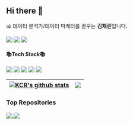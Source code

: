 ## Hi there 👋

<!--
**Kim-Chae-Rin/Kim-Chae-Rin** is a ✨ _special_ ✨ repository because its `README.md` (this file) appears on your GitHub profile.

Here are some ideas to get you started:

- 🔭 I’m currently working on ...
- 🌱 I’m currently learning ...
- 👯 I’m looking to collaborate on ...
- 🤔 I’m looking for help with ...
- 💬 Ask me about ...
- 📫 How to reach me: ...
- 😄 Pronouns: ...
- ⚡ Fun fact: ...
<a href="https://live-4-myself.tistory.com/"><img src="https://img.shields.io/badge/Tistory-000000?style=flat-square&logo=Tistory&logoColor=white"/></a>
<a href="https://live-for-myself.notion.site/4fce5489b3d14875b6c1318c264adb33"><img src="https://img.shields.io/badge/Notion-000000?style=flat-square&logo=Notion&logoColor=white"/></a>
<img src="https://img.shields.io/badge/Mail-405940?style=flat-square&logo=Gmail&logoColor=white"/></a>  
📬 contact : [kcrindata@gmail.com](kcrindata@gmail.com)  
📊 데이터 분석가/데이터 마케터를 꿈꾸는 **김채린**입니다. 
 
<code><img height="30" alt="Python" src="https://cdn.jsdelivr.net/gh/devicons/devicon/icons/python/python-original.svg"></code>
<code><img height="30" alt="HTML" src="https://cdn.jsdelivr.net/gh/devicons/devicon/icons/html5/html5-original-wordmark.svg"></code>
<code><img height="30" alt="JavaScript" src="https://cdn.jsdelivr.net/gh/devicons/devicon/icons/javascript/javascript-original.svg"></code>
<code><img height="30" alt="MySQL" src="https://cdn.jsdelivr.net/gh/devicons/devicon/icons/mysql/mysql-original-wordmark.svg"></code>
<code><img height="30" alt="PostgreSQL" src="https://cdn.jsdelivr.net/gh/devicons/devicon/icons/postgresql/postgresql-original-wordmark.svg"></code>
<code><img height="30" alt="Oracle" src="https://cdn.jsdelivr.net/gh/devicons/devicon/icons/oracle/oracle-original.svg"></code>
<code><img height="30" alt="HTML" src="https://raw.githubusercontent.com/github/explore/80688e429a7d4ef2fca1e82350fe8e3517d3494d/topics/html/html.png"></code>



-->
📊 데이터 분석가/데이터 마케터를 꿈꾸는 **김채린**입니다.  

<a href="kcrindata@gmail.com"><img src="https://img.shields.io/badge/Mail-EA4335?style=flat&logo=Gmail&logoColor=white"/></a>
<a href="https://live-for-myself.notion.site/4fce5489b3d14875b6c1318c264adb33"><img src="https://img.shields.io/badge/Notion-FFFFFF?style=flat&logo=Notion&logoColor=111111"/></a>
<a href="https://live-4-myself.tistory.com/"><img src="https://img.shields.io/badge/Tistory-4B4B77?style=flat&logo=Tistory&logoColor=white"/></a>

#### 📚Tech Stack📚

<img src="https://img.shields.io/badge/Python-3776AB?style=flat&logo=Python&logoColor=white"/>  <img src="https://img.shields.io/badge/MySQL-4479A1?style=flat&logo=MySQL&logoColor=white"/>  <img src="https://img.shields.io/badge/PostgreSQL-4169E1?style=flat&logo=PostgreSQL&logoColor=white"/>  <img src="https://img.shields.io/badge/HTML5-E34F26?style=flat&logo=HTML5&logoColor=white"/>  <img src="https://img.shields.io/badge/JavaScript-F7DF1E?style=flat&logo=JavaScript&logoColor=white"/>



| <a href="https://github.com/Kim-Chae-Rin/github-readme-stats"><img align="center" src="https://github-readme-stats.vercel.app/api?username=Kim-Chae-Rin&show_icons=true&include_all_commits=true&theme=buefy&hide_border=true" alt="KCR's github stats" /></a> | <a href="https://github.com/Kim-Chae-Rin/github-readme-stats"><img align="center" src="https://github-readme-stats.vercel.app/api/top-langs/?username=Kim-Chae-Rin&layout=compact&theme=buefy&hide_border=true" /></a> |
| ------------- | ------------- |

<h3> Top Repositories </h3>

<a href="https://github.com/Kim-Chae-Rin/Coding_Test_Practice">
  <img align="center" src="https://github-readme-stats.vercel.app/api/pin/?username=Kim-Chae-Rin&repo=Coding_Test_Practice&theme=buefy" />
</a>
<a href="https://github.com/Kim-Chae-Rin/Python-Plotly">
  <img align="center" src="https://github-readme-stats.vercel.app/api/pin/?username=Kim-Chae-Rin&repo=Python-Plotly&theme=buefy" />
</a>
